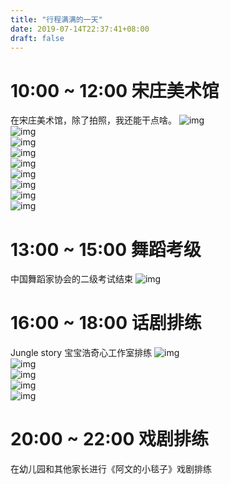 ```yaml
---
title: "行程满满的一天"
date: 2019-07-14T22:37:41+08:00
draft: false
---
```


# 10:00 ~ 12:00 宋庄美术馆

在宋庄美术馆，除了拍照，我还能干点啥。
![](/20190714/1.JPG "img")<br>
![](/20190714/2.JPG "img")<br>
![](/20190714/3.JPG "img")<br>
![](/20190714/4.JPG "img")<br>
![](/20190714/5.JPG "img")<br>
![](/20190714/6.JPG "img")<br>
![](/20190714/7.JPG "img")<br>
![](/20190714/8.JPG "img")<br>
![](/20190714/9.JPG "img")<br>


# 13:00 ~ 15:00 舞蹈考级

中国舞蹈家协会的二级考试结束
![](/20190714/10.JPG "img")<br>


# 16:00 ~ 18:00 话剧排练

Jungle story 宝宝浩奇心工作室排练
![](/20190714/11.JPG "img")<br>
![](/20190714/12.JPG "img")<br>
![](/20190714/13.JPG "img")<br>
![](/20190714/14.JPG "img")<br>
![](/20190714/15.JPG "img")<br>


# 20:00 ~ 22:00 戏剧排练

在幼儿园和其他家长进行《阿文的小毯子》戏剧排练
